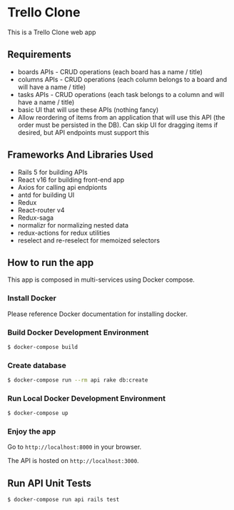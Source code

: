 # Trello Clone

This is a Trello Clone web app

## Requirements

- boards APIs - CRUD operations (each board has a name / title)
- columns APIs - CRUD operations (each column belongs to a board and will have a name / title)
- tasks APIs - CRUD operations (each task belongs to a column and will have a name / title)
- basic UI that will use these APIs (nothing fancy)
- Allow reordering of items from an application that will use this API (the
  order must be persisted in the DB). Can skip UI for dragging items if
  desired, but API endpoints must support this

## Frameworks And Libraries Used

- Rails 5 for building APIs
- React v16 for building front-end app
- Axios for calling api endpionts
- antd for building UI
- Redux
- React-router v4
- Redux-saga
- normalizr for normalizing nested data
- redux-actions for redux utilities
- reselect and re-reselect for memoized selectors

## How to run the app

This app is composed in multi-services using Docker compose.

### Install Docker

Please reference Docker documentation for installing docker.

### Build Docker Development Environment

```bash
$ docker-compose build
```

### Create database

```bash
$ docker-compose run --rm api rake db:create
```

### Run Local Docker Development Environment

```bash
$ docker-compose up
```

### Enjoy the app

Go to `http://localhost:8000` in your browser.

The API is hosted on `http://localhost:3000`.

## Run API Unit Tests

```bash
$ docker-compose run api rails test
```
